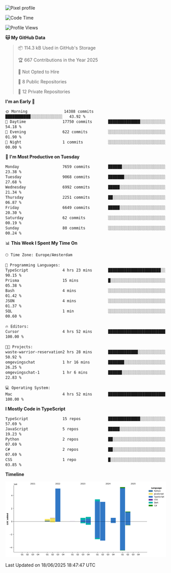 ![Pixel profile](https://pixel-profile.vercel.app/api/github-stats?username=Atchferox&screen_effect=true&theme=rainbow
)


<!--START_SECTION:waka-->
![Code Time](http://img.shields.io/badge/Code%20Time-712%20hrs%2044%20mins-blue)

![Profile Views](http://img.shields.io/badge/Profile%20Views-0-blue)

**🐱 My GitHub Data** 

> 📦 114.3 kB Used in GitHub's Storage 
 > 
> 🏆 667 Contributions in the Year 2025
 > 
> 🚫 Not Opted to Hire
 > 
> 📜 8 Public Repositories 
 > 
> 🔑 12 Private Repositories 
 > 
**I'm an Early 🐤** 

```text
🌞 Morning                14388 commits       ███████████░░░░░░░░░░░░░░   43.92 % 
🌆 Daytime                17750 commits       ██████████████░░░░░░░░░░░   54.18 % 
🌃 Evening                622 commits         ░░░░░░░░░░░░░░░░░░░░░░░░░   01.90 % 
🌙 Night                  1 commits           ░░░░░░░░░░░░░░░░░░░░░░░░░   00.00 % 
```
📅 **I'm Most Productive on Tuesday** 

```text
Monday                   7659 commits        ██████░░░░░░░░░░░░░░░░░░░   23.38 % 
Tuesday                  9068 commits        ███████░░░░░░░░░░░░░░░░░░   27.68 % 
Wednesday                6992 commits        █████░░░░░░░░░░░░░░░░░░░░   21.34 % 
Thursday                 2251 commits        ██░░░░░░░░░░░░░░░░░░░░░░░   06.87 % 
Friday                   6649 commits        █████░░░░░░░░░░░░░░░░░░░░   20.30 % 
Saturday                 62 commits          ░░░░░░░░░░░░░░░░░░░░░░░░░   00.19 % 
Sunday                   80 commits          ░░░░░░░░░░░░░░░░░░░░░░░░░   00.24 % 
```


📊 **This Week I Spent My Time On** 

```text
🕑︎ Time Zone: Europe/Amsterdam

💬 Programming Languages: 
TypeScript               4 hrs 23 mins       ███████████████████████░░   90.15 % 
Prisma                   15 mins             █░░░░░░░░░░░░░░░░░░░░░░░░   05.38 % 
Bash                     4 mins              ░░░░░░░░░░░░░░░░░░░░░░░░░   01.42 % 
JSON                     4 mins              ░░░░░░░░░░░░░░░░░░░░░░░░░   01.37 % 
SQL                      1 min               ░░░░░░░░░░░░░░░░░░░░░░░░░   00.60 % 

🔥 Editors: 
Cursor                   4 hrs 52 mins       █████████████████████████   100.00 % 

🐱‍💻 Projects: 
waste-warrior-reservation2 hrs 28 mins       █████████████░░░░░░░░░░░░   50.92 % 
omgevingschat            1 hr 16 mins        ███████░░░░░░░░░░░░░░░░░░   26.25 % 
omgevingschat-1          1 hr 6 mins         ██████░░░░░░░░░░░░░░░░░░░   22.83 % 

💻 Operating System: 
Mac                      4 hrs 52 mins       █████████████████████████   100.00 % 
```

**I Mostly Code in TypeScript** 

```text
TypeScript               15 repos            ██████████████░░░░░░░░░░░   57.69 % 
JavaScript               5 repos             █████░░░░░░░░░░░░░░░░░░░░   19.23 % 
Python                   2 repos             ██░░░░░░░░░░░░░░░░░░░░░░░   07.69 % 
C#                       2 repos             ██░░░░░░░░░░░░░░░░░░░░░░░   07.69 % 
CSS                      1 repo              █░░░░░░░░░░░░░░░░░░░░░░░░   03.85 % 
```



**Timeline**

![Lines of Code chart](https://raw.githubusercontent.com/Atchferox/Atchferox/main/assets/bar_graph.png)


 Last Updated on 18/06/2025 18:47:47 UTC
<!--END_SECTION:waka-->
